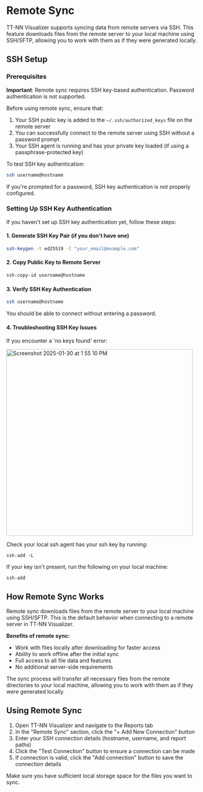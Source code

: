 # Remote Sync

TT-NN Visualizer supports syncing data from remote servers via SSH. This feature downloads files from the remote server to your local machine using SSH/SFTP, allowing you to work with them as if they were generated locally.

## SSH Setup

### Prerequisites
**Important**: Remote sync requires SSH key-based authentication. Password authentication is not supported.

Before using remote sync, ensure that:
1. Your SSH public key is added to the `~/.ssh/authorized_keys` file on the remote server
2. You can successfully connect to the remote server using SSH without a password prompt
3. Your SSH agent is running and has your private key loaded (if using a passphrase-protected key)

To test SSH key authentication:
```bash
ssh username@hostname
```

If you're prompted for a password, SSH key authentication is not properly configured.

### Setting Up SSH Key Authentication

If you haven't set up SSH key authentication yet, follow these steps:

#### 1. Generate SSH Key Pair (if you don't have one)
```bash
ssh-keygen -t ed25519 -C "your_email@example.com"
```

#### 2. Copy Public Key to Remote Server
```bash
ssh-copy-id username@hostname
```

#### 3. Verify SSH Key Authentication
```bash
ssh username@hostname
```

You should be able to connect without entering a password.

#### 4. Troubleshooting SSH Key Issues

If you encounter a 'no keys found' error:

<img width="492" alt="Screenshot 2025-01-30 at 1 55 10 PM" src="https://github.com/user-attachments/assets/3f7f9983-f92d-4900-9321-9d46c6355c36" />

Check your local ssh agent has your ssh key by running:

```shell
ssh-add -L
```

If your key isn't present, run the following on your local machine:

```shell
ssh-add
```

## How Remote Sync Works

Remote sync downloads files from the remote server to your local machine using SSH/SFTP. This is the default behavior when connecting to a remote server in TT-NN Visualizer.

**Benefits of remote sync:**
- Work with files locally after downloading for faster access
- Ability to work offline after the initial sync
- Full access to all file data and features
- No additional server-side requirements

The sync process will transfer all necessary files from the remote directories to your local machine, allowing you to work with them as if they were generated locally.

## Using Remote Sync

1. Open TT-NN Visualizer and navigate to the Reports tab
2. In the "Remote Sync" section, click the "+ Add New Connection" button
3. Enter your SSH connection details (hostname, username, and report paths)
4. Click the "Test Connection" button to ensure a connection can be made
5. If connection is valid, click the "Add connection" button to save the connection details

Make sure you have sufficient local storage space for the files you want to sync. 